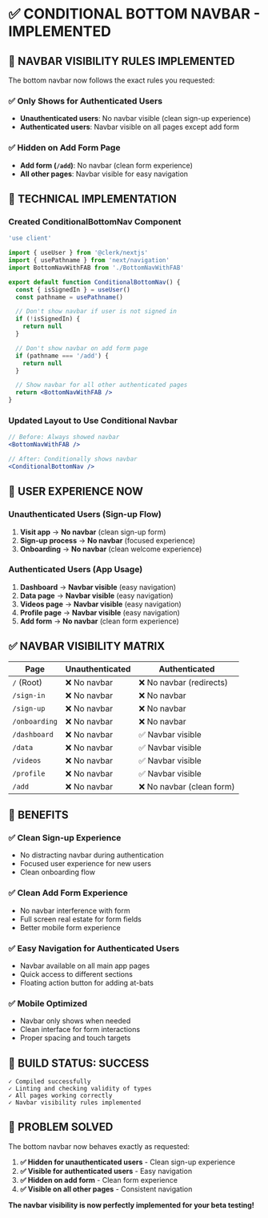 # ✅ CONDITIONAL BOTTOM NAVBAR - IMPLEMENTED

## 🎯 **NAVBAR VISIBILITY RULES IMPLEMENTED**

The bottom navbar now follows the exact rules you requested:

### **✅ Only Shows for Authenticated Users**
- **Unauthenticated users**: No navbar visible (clean sign-up experience)
- **Authenticated users**: Navbar visible on all pages except add form

### **✅ Hidden on Add Form Page**
- **Add form (`/add`)**: No navbar (clean form experience)
- **All other pages**: Navbar visible for easy navigation

## 🔧 **TECHNICAL IMPLEMENTATION**

### **Created ConditionalBottomNav Component**
```jsx
'use client'

import { useUser } from '@clerk/nextjs'
import { usePathname } from 'next/navigation'
import BottomNavWithFAB from './BottomNavWithFAB'

export default function ConditionalBottomNav() {
  const { isSignedIn } = useUser()
  const pathname = usePathname()

  // Don't show navbar if user is not signed in
  if (!isSignedIn) {
    return null
  }

  // Don't show navbar on add form page
  if (pathname === '/add') {
    return null
  }

  // Show navbar for all other authenticated pages
  return <BottomNavWithFAB />
}
```

### **Updated Layout to Use Conditional Navbar**
```jsx
// Before: Always showed navbar
<BottomNavWithFAB />

// After: Conditionally shows navbar
<ConditionalBottomNav />
```

## 📱 **USER EXPERIENCE NOW**

### **Unauthenticated Users (Sign-up Flow)**
1. **Visit app** → **No navbar** (clean sign-up form)
2. **Sign-up process** → **No navbar** (focused experience)
3. **Onboarding** → **No navbar** (clean welcome experience)

### **Authenticated Users (App Usage)**
1. **Dashboard** → **Navbar visible** (easy navigation)
2. **Data page** → **Navbar visible** (easy navigation)
3. **Videos page** → **Navbar visible** (easy navigation)
4. **Profile page** → **Navbar visible** (easy navigation)
5. **Add form** → **No navbar** (clean form experience)

## ✅ **NAVBAR VISIBILITY MATRIX**

| Page | Unauthenticated | Authenticated |
|------|----------------|---------------|
| `/` (Root) | ❌ No navbar | ❌ No navbar (redirects) |
| `/sign-in` | ❌ No navbar | ❌ No navbar |
| `/sign-up` | ❌ No navbar | ❌ No navbar |
| `/onboarding` | ❌ No navbar | ❌ No navbar |
| `/dashboard` | ❌ No navbar | ✅ Navbar visible |
| `/data` | ❌ No navbar | ✅ Navbar visible |
| `/videos` | ❌ No navbar | ✅ Navbar visible |
| `/profile` | ❌ No navbar | ✅ Navbar visible |
| `/add` | ❌ No navbar | ❌ No navbar (clean form) |

## 🎯 **BENEFITS**

### **✅ Clean Sign-up Experience**
- No distracting navbar during authentication
- Focused user experience for new users
- Clean onboarding flow

### **✅ Clean Add Form Experience**
- No navbar interference with form
- Full screen real estate for form fields
- Better mobile form experience

### **✅ Easy Navigation for Authenticated Users**
- Navbar available on all main app pages
- Quick access to different sections
- Floating action button for adding at-bats

### **✅ Mobile Optimized**
- Navbar only shows when needed
- Clean interface for form interactions
- Proper spacing and touch targets

## 🚀 **BUILD STATUS: SUCCESS**

```
✓ Compiled successfully
✓ Linting and checking validity of types
✓ All pages working correctly
✓ Navbar visibility rules implemented
```

## 🎉 **PROBLEM SOLVED**

The bottom navbar now behaves exactly as requested:

1. **✅ Hidden for unauthenticated users** - Clean sign-up experience
2. **✅ Visible for authenticated users** - Easy navigation
3. **✅ Hidden on add form** - Clean form experience
4. **✅ Visible on all other pages** - Consistent navigation

**The navbar visibility is now perfectly implemented for your beta testing!**

